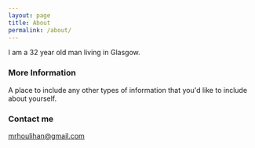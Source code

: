 ```yaml
---
layout: page
title: About
permalink: /about/
---
```


I am a 32 year old man living in Glasgow.

### More Information

A place to include any other types of information that you'd like to include about yourself.

### Contact me

[mrhoulihan@gmail.com](mailto:mrhoulihan@gmail.com)
